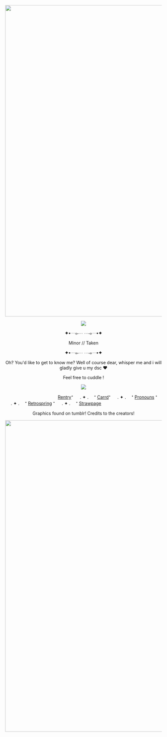<div id="header" align="center">
  <img src = "https://64.media.tumblr.com/b0e012b8728123d1bdcf2603e61e9898/a05569cf233ec894-0f/s1280x1920/fa5f5ba722570463d4d1d8dad28fa2cdeec68edf.pnj" width="1000"> 
</div>
<p align ="center"> <img width="" height="" src = "https://64.media.tumblr.com/69fdf5e170797c7b9b7579e8e3e1c1c9/b6d983bd45284876-d6/s1280x1920/3736be72e47aa82f1ba5a99d2f98804882ba28c9.gif"></p> 
<p align ="center"> ✦•┈๑⋅⋯ ⋯⋅๑┈•✦ </p>
<p align = "center"> Minor // Taken 
  <p align ="center"> ✦•┈๑⋅⋯ ⋯⋅๑┈•✦ </p>
<p align = "center"> Oh? You'd like to get to know me? Well of course dear, whisper me and i will gladly give u my dsc ♥ </p>
<p align = "center"> Feel free to cuddle ! </p>

<p align = "center"> <img width="\" height="\" src = "https://64.media.tumblr.com/b4acd8d42ccb8fbc9abc7f064cda7651/b6d983bd45284876-f5/s1280x1920/fdc224d37959d88bae10dc5d5a1b22834aa9cb60.pnj"> </p>

‎ ‎ ‎ ‎ ‎ ‎ ‎ ‎ ‎ ‎ ‎ ‎ ‎ ‎ ‎ ‎ ‎ ‎ ‎‎ ‎ ‎ ‎ ‎ ‎ ‎ ‎ ‎ ‎ ‎ ‎ ‎ ‎ ‎ ‎ ‎ ‎ ‎ ‎ ‎ ‎ ‎ ‎ ‎ ‎[Rentry](https://rentry.co/I-Deserve-To-Ble3d)⁺ 　 . ✦ . 　⁺  [Carrd](https://vampire-me.carrd.co)⁺ 　 . ✦ . 　⁺  [Pronouns](https://pronouns.cc/@V4lent1n3_) ⁺ 　 . ✦ . 　⁺ [Retrospring](https://retrospring.net/@V4mp) ⁺ 　 . ✦ . 　⁺ [Strawpage](https://v4l3nt1n3z.straw.page)

  <p align = "center"> Graphics found on tumblr! Credits to the creators! </p>
<div id="header" align="center">
  <img src = "https://64.media.tumblr.com/36d058fdfd4c6a53f096f1c757dd496d/a05569cf233ec894-76/s1280x1920/36149fd75113136b2f89d06ae28c70ce1b0f41b0.pnj" width="1000"> 
</div>
